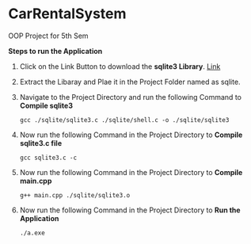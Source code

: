 # CarRentalSystem
OOP Project for 5th Sem

**Steps to run the Application**

1. Click on the Link Button to download the **sqlite3 Library**. [Link](https://www.sqlite.org/2022/sqlite-amalgamation-3370200.zip)
2. Extract the Libaray and Plae it in the Project Folder named as sqlite.
3. Navigate to the Project Directory and run the following Command to **Compile sqlite3**

    `gcc ./sqlite/sqlite3.c ./sqlite/shell.c -o ./sqlite/sqlite3`
4. Now run the following Command in the Project Directory to **Compile sqlite3.c file**

    `gcc sqlite3.c -c`
5. Now run the following Command in the Project Directory to **Compile main.cpp**

    `g++ main.cpp ./sqlite/sqlite3.o`
6. Now run the following Command in the Project Directory to **Run the Application**

    `./a.exe`

